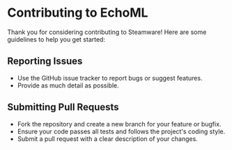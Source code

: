 # Contributing to EchoML

Thank you for considering contributing to Steamware! Here are some guidelines to help you get started:

## Reporting Issues
- Use the GitHub issue tracker to report bugs or suggest features.
- Provide as much detail as possible.

## Submitting Pull Requests
- Fork the repository and create a new branch for your feature or bugfix.
- Ensure your code passes all tests and follows the project's coding style.
- Submit a pull request with a clear description of your changes.